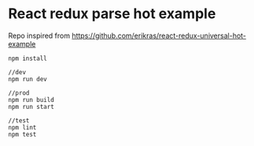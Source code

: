 # React redux parse hot example

Repo inspired from https://github.com/erikras/react-redux-universal-hot-example

```
npm install

//dev
npm run dev

//prod
npm run build
npm run start

//test
npm lint
npm test
```